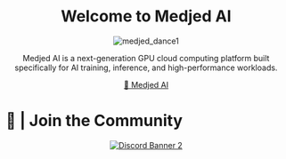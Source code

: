 <div align="center">
<h1>Welcome to Medjed AI</h1>
  
![medjed_dance1](https://github.com/user-attachments/assets/024d68d2-5ee0-4868-8d88-91311de54f6d)

Medjed AI is a next-generation GPU cloud computing platform built specifically for AI training, inference, and high-performance workloads.

[🫧 Medjed AI](https://medjed.ai/)

</div>

# 🤝 | Join the Community

<div align="center">

<a target="_blank" href="https://discord.gg/WB2qdPmbpA">![Discord Banner 2](https://discord.com/api/guilds/1389863465325170750/widget.png?style=banner2)</a>

</div>
